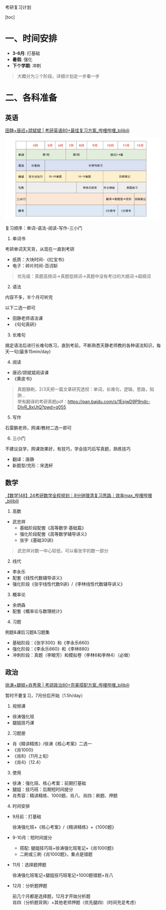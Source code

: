 考研复习计划

[toc]

# 一、时间安排

- **3-6月**: 打基础
- **暑假**: 强化
- **下个学期**: 冲刺

> 大概分为三个阶段，详细计划走一步看一步


# 二、各科准备

## 英语

[田静+唐迟+颉斌斌 | 考研英语80+最佳复习方案_哔哩哔哩_bilibili](https://www.bilibili.com/video/BV1T24y1w7ve/?vd_source=54af73e78b0d48d34271c4fa9a3c2e93)

![英语复习周期](assets/2025-02-19-17-40-06.png)

复习顺序：单词-语法-阅读-写作-三小门

1. 单词书

考研单词天天背，从现在一直到考研

- 纸质：大块时间-《红宝书》
- 电子：碎片时间-百词斩

> 优先级：真题高频词->真题低频词->真题中没有考过的大纲词->超纲词

2. 语法

内容不多，半个月可听完

以下二选一即可
- 田静老师语法课
- 《句句真研》


3. 长难句

搞定语法后进行长难句练习，直到考前，不断熟悉天静老师教的各种语法知识，每天一句(最多15min/day)


4. 阅读


- 唐迟/颉斌斌阅读课
- 《黄皮书》

> 真题静刷，2/3天把一篇文章研究透彻：单词，长难句，逻辑，思路，陷阱...  
> 带有翻译的考研真题pdf：https://pan.baidu.com/s/1EsjwD9P9ndc-DIvR_8xUtQ?pwd=g055

5. 写作

石雷鹏老师，网课/教材二选一即可

6. 三小门

不建议自学，网课效果好，有技巧，学会技巧后写真题，熟练技巧

- 翻译：唐静
- 新题型/完形：宋逸轩



## 数学

[【数学148】24考研数学全程规划｜8分钟理清复习思路｜效率max_哔哩哔哩_bilibili](https://www.bilibili.com/video/BV1ov4y187zr/?vd_source=54af73e78b0d48d34271c4fa9a3c2e93)

1. 高数

- 武忠祥
    - 基础阶段配套《高等数学·基础篇》
    - 强化阶段配套《高等数学辅导讲义》
    - 张宇《基础30讲》
> 武忠祥对数一中心较低，可以看张宇的数一部分


2. 线代

- 李永乐
- 配套《线性代数辅导讲义》
- 强化阶段《张宇线性代数9讲》/《李林线性代数辅导讲义》

3. 概率论

- 余炳森
- 配套《概率论与数理统计》


4. 习题

例题&课后习题&习题集

- 基础阶段：《张宇300》和《李永乐660》
- 强化阶段：《李永乐660》和《李林880》
- 冲刺阶段：真题（李眼芳）和模拟卷（李林6和李林4）（必做）


## 政治

[徐涛+腿姐+肖秀荣 | 考研政治80+完美搭配方案_哔哩哔哩_bilibili](https://www.bilibili.com/video/BV1Rt4y1t7BC/?vd_source=54af73e78b0d48d34271c4fa9a3c2e93)

暂时不要复习，7月份后开始（1.5h/day）

1. 视频课

- 徐涛强化班
- 腿姐技巧课


2. 习题册
- 肖《精讲精炼》/徐涛《核心考案》二选一
- 《肖1000》
- 《肖8》（11月上旬）
- 《肖4》（12.4）

3. 使用

- 徐涛：强化班、核心考案：前期打基础
- 腿姐：技巧班：后期短时间提分
- 肖秀容：精讲精练、1000题、肖八、肖四：刷题、押题

4. 时间安排

- 9月前：打基础

    徐涛强化班+《核心考案》/《精讲精练》+《1000题》

- 9-10月：短时间提分

    - 搭配: 腿姐技巧班+徐涛强化班笔记+《肖1000题》
    - 二刷或三刷《肖1000题》，重点是错题

- 11月：选择题押题

    徐涛强化班笔记+腿姐技巧班笔记+1000题错题+肖八

- 12月：分析题押题

    前几个月都是选择题，12月才开始分析题  
    肖四（分析题背熟）+其他老师押题（优先腿四）（时间充足考虑）

